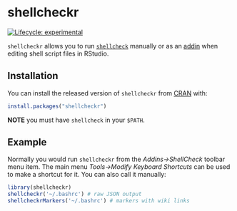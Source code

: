 
<!-- README.md is generated from README.Rmd. Please edit that file -->

# shellcheckr

<!-- badges: start -->

[![Lifecycle:
experimental](https://img.shields.io/badge/lifecycle-experimental-orange.svg)](https://www.tidyverse.org/lifecycle/#experimental)
<!-- badges: end -->

`shellcheckr` allows you to run
[`shellcheck`](https://www.shellcheck.net/) manually or as an
[addin](https://rstudio.github.io/rstudioaddins/) when editing shell
script files in RStudio.

## Installation

You can install the released version of `shellcheckr` from
[CRAN](https://CRAN.R-project.org) with:

``` r
install.packages("shellcheckr")
```

**NOTE** you must have `shellcheck` in your `$PATH`.

## Example

Normally you would run `shellcheckr` from the *Addins-\>ShellCheck*
toolbar menu item. The main menu *Tools-\>Modify Keyboard Shortcuts* can
be used to make a shortcut for it. You can also call it manually:

``` r
library(shellcheckr)
shellcheckr('~/.bashrc') # raw JSON output
shellcheckrMarkers('~/.bashrc') # markers with wiki links
```
